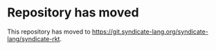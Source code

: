 # Repository has moved

This repository has moved to <https://git.syndicate-lang.org/syndicate-lang/syndicate-rkt>.
